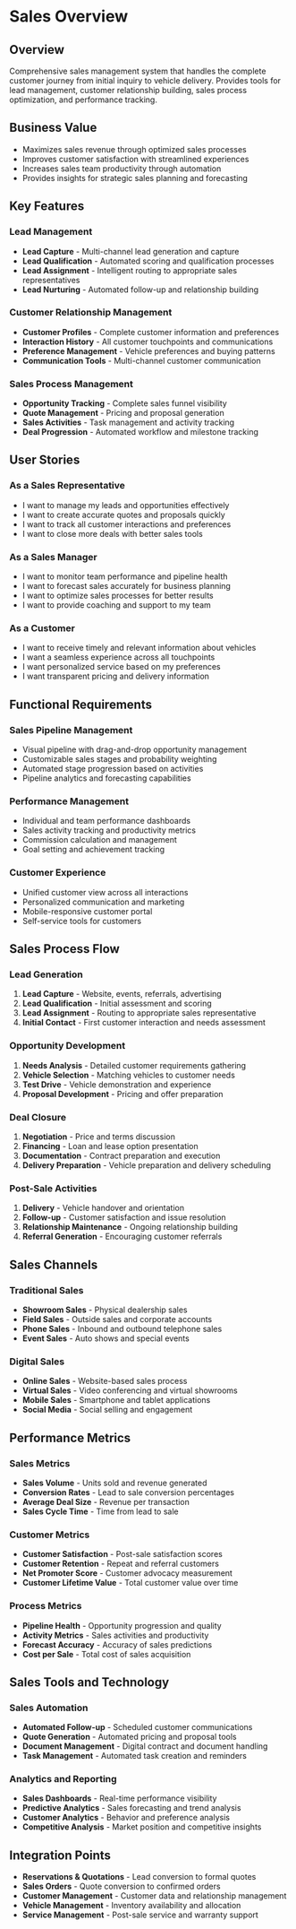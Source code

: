 # Sales Overview

## Overview
Comprehensive sales management system that handles the complete customer journey from initial inquiry to vehicle delivery. Provides tools for lead management, customer relationship building, sales process optimization, and performance tracking.

## Business Value
- Maximizes sales revenue through optimized sales processes
- Improves customer satisfaction with streamlined experiences
- Increases sales team productivity through automation
- Provides insights for strategic sales planning and forecasting

## Key Features

### Lead Management
- **Lead Capture** - Multi-channel lead generation and capture
- **Lead Qualification** - Automated scoring and qualification processes
- **Lead Assignment** - Intelligent routing to appropriate sales representatives
- **Lead Nurturing** - Automated follow-up and relationship building

### Customer Relationship Management
- **Customer Profiles** - Complete customer information and preferences
- **Interaction History** - All customer touchpoints and communications
- **Preference Management** - Vehicle preferences and buying patterns
- **Communication Tools** - Multi-channel customer communication

### Sales Process Management
- **Opportunity Tracking** - Complete sales funnel visibility
- **Quote Management** - Pricing and proposal generation
- **Sales Activities** - Task management and activity tracking
- **Deal Progression** - Automated workflow and milestone tracking

## User Stories

### As a Sales Representative
- I want to manage my leads and opportunities effectively
- I want to create accurate quotes and proposals quickly
- I want to track all customer interactions and preferences
- I want to close more deals with better sales tools

### As a Sales Manager
- I want to monitor team performance and pipeline health
- I want to forecast sales accurately for business planning
- I want to optimize sales processes for better results
- I want to provide coaching and support to my team

### As a Customer
- I want to receive timely and relevant information about vehicles
- I want a seamless experience across all touchpoints
- I want personalized service based on my preferences
- I want transparent pricing and delivery information

## Functional Requirements

### Sales Pipeline Management
- Visual pipeline with drag-and-drop opportunity management
- Customizable sales stages and probability weighting
- Automated stage progression based on activities
- Pipeline analytics and forecasting capabilities

### Performance Management
- Individual and team performance dashboards
- Sales activity tracking and productivity metrics
- Commission calculation and management
- Goal setting and achievement tracking

### Customer Experience
- Unified customer view across all interactions
- Personalized communication and marketing
- Mobile-responsive customer portal
- Self-service tools for customers

## Sales Process Flow

### Lead Generation
1. **Lead Capture** - Website, events, referrals, advertising
2. **Lead Qualification** - Initial assessment and scoring
3. **Lead Assignment** - Routing to appropriate sales representative
4. **Initial Contact** - First customer interaction and needs assessment

### Opportunity Development
1. **Needs Analysis** - Detailed customer requirements gathering
2. **Vehicle Selection** - Matching vehicles to customer needs
3. **Test Drive** - Vehicle demonstration and experience
4. **Proposal Development** - Pricing and offer preparation

### Deal Closure
1. **Negotiation** - Price and terms discussion
2. **Financing** - Loan and lease option presentation
3. **Documentation** - Contract preparation and execution
4. **Delivery Preparation** - Vehicle preparation and delivery scheduling

### Post-Sale Activities
1. **Delivery** - Vehicle handover and orientation
2. **Follow-up** - Customer satisfaction and issue resolution
3. **Relationship Maintenance** - Ongoing relationship building
4. **Referral Generation** - Encouraging customer referrals

## Sales Channels

### Traditional Sales
- **Showroom Sales** - Physical dealership sales
- **Field Sales** - Outside sales and corporate accounts
- **Phone Sales** - Inbound and outbound telephone sales
- **Event Sales** - Auto shows and special events

### Digital Sales
- **Online Sales** - Website-based sales process
- **Virtual Sales** - Video conferencing and virtual showrooms
- **Mobile Sales** - Smartphone and tablet applications
- **Social Media** - Social selling and engagement

## Performance Metrics

### Sales Metrics
- **Sales Volume** - Units sold and revenue generated
- **Conversion Rates** - Lead to sale conversion percentages
- **Average Deal Size** - Revenue per transaction
- **Sales Cycle Time** - Time from lead to sale

### Customer Metrics
- **Customer Satisfaction** - Post-sale satisfaction scores
- **Customer Retention** - Repeat and referral customers
- **Net Promoter Score** - Customer advocacy measurement
- **Customer Lifetime Value** - Total customer value over time

### Process Metrics
- **Pipeline Health** - Opportunity progression and quality
- **Activity Metrics** - Sales activities and productivity
- **Forecast Accuracy** - Accuracy of sales predictions
- **Cost per Sale** - Total cost of sales acquisition

## Sales Tools and Technology

### Sales Automation
- **Automated Follow-up** - Scheduled customer communications
- **Quote Generation** - Automated pricing and proposal tools
- **Document Management** - Digital contract and document handling
- **Task Management** - Automated task creation and reminders

### Analytics and Reporting
- **Sales Dashboards** - Real-time performance visibility
- **Predictive Analytics** - Sales forecasting and trend analysis
- **Customer Analytics** - Behavior and preference analysis
- **Competitive Analysis** - Market position and competitive insights

## Integration Points
- **Reservations & Quotations** - Lead conversion to formal quotes
- **Sales Orders** - Quote conversion to confirmed orders
- **Customer Management** - Customer data and relationship management
- **Vehicle Management** - Inventory availability and allocation
- **Service Management** - Post-sale service and warranty support